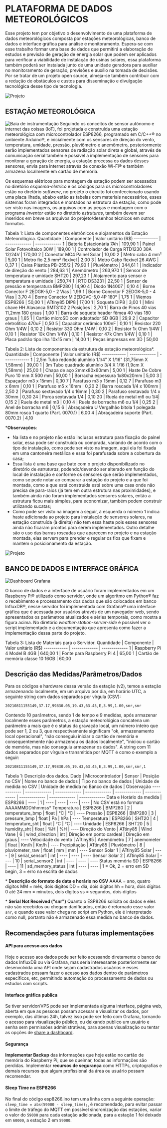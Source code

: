 # PLATAFORMA DE DADOS METEOROLÓGICOS
Esse projeto tem por objetivo o desenvolvimento de uma plataforma de dados meteorológicos composta por estações meteorológicas, banco de dados e interface gráfica para análise e monitoramento. Espera-se com esse trabalho formar uma base de dados que permitirá a elaboração de estudos e previsão de geração de energia solar que podem ser aplicados para verificar a viabilidade de instalação de usinas solares, essa plataforma também poderá ser instalada junto de uma unidade geradora para auxiliar no monitoramento de geração, previsões e auxílio na tomada de decisões. Por se tratar de um projeto open source, almeja-se também contribuir com a redução de obstáculos e custos para disseminação e divulgação tecnológica desse tipo de tecnologia.

![Projeto](./img/projeto.jpg)

## ESTAÇÃO METEOROLÓGICA
![Baia de instrumentação](./img/baia-de-instrumentos-v2.jpg)
Seguindo os conceitos de sensor autônomo e internet das coisas (IoT), foi projetada e construída uma estação meteorológica com microcontrolador ESP8266, programado em C/C++® no ambiente Arduino®, e inicialmente com os sensores de direção do vento, temperatura, umidade, pressão, pluviômetro e anemômetro, posteriormente serão implementados sensores de radiação solar direta e global, através de comunicação serial também é possível a implementação de sensores para monitorar a geração de energia, a estação processa os dados desses sensores, envia para internet através de conexão Wi-Fi® e também armazena localmente em cartão de memória.

Os esquemas elétricos para montagem da estação podem ser acessados no diretório *esquema-eletrico* e os códigos para os microcontroladores estão no diretório *software*, no projeto o circuito foi confeccionado usando uma placa ilhada, abaixo estão as tabelas com materiais necessários, esses sistemas foram integrados e montados na estrutura da estação, como pode ser visto nas imagens, os arquivos com as peças e montagem com o programa *Inventor* estão no diretório *estruturas*, também devem ser inseridos em breve os arquivos do projeto/desenhos técnicos em outros formatos.

Tabela 1: Lista de componentes eletrônicos e alojamentos da Estação Meteorológica.
Quantidade | Componente | Valor unitário (R$)
------------ | ------------- | -------------
1 | Bateria Estacionária 7Ah | 109,90
1 | Painel Solar Fotovoltaico 30W | 189,00
1 | Controlador de Carga RTD1230 30A 12/24V | 170,00
2 | Conector MC4 Painel Solar | 10,00
2 | Metro cabo 4 mm² | 5,00
1 | Metro fio 2,5 mm² flexível | 2,00
3 | Metro Cabo flexível 26 AWG | 0,37
1 | Caixa Plástica PB-255/2 | 79,90
1 | Pluviômetro | 344,61
1 | Indicador de direção do vento | 284,63
1 | Anemômetro | 263,970
1 | Sensor de temperatura e umidade SHT20 | 297,23
1 | Alojamento para sensor e temperatura e umidade | 250,74
1 | RTC DS3231 | 22,50
1 | Sensor de pressão e temperatura BMP280 | 14,90
4 | Diodo 1N4007 | 0,10
4 | Borne Conector F 2EDGK-5,0 - 2 Vias | 1,99
1 | Borne Conector F 2EDGK-5,0 - 4 Vias | 3,70
4 | Borne Conector M 2EDGVC-5,0 4P 180º | 1,75
1 | Wemos ESP8266 | 50,00
1 | ATtiny85 DIP8 | 17,00
1 | Soquete DIP8 | 3,00
1 | Mini chave HH Alavanca SMTS102 2 Posições | 2,70
1 | Barra de Pinos 40 vias 11,2mm 180 graus | 1,00
1 | Barra de soquete header fêmea 40 vias 180 graus | 1,65
1 | Cartão microSD com adaptador SD 8GB | 29,9
2 | Capacitor eletrolítico 470uF | 0,50
5 | Capacitor cerâmico 100nF | 0,10
1 | Resistor 220 Ohm 1/4W | 0,10
2 | Resistor 330 Ohm 1/4W | 0,10
2 | Resistor 1k Ohm 1/4W | 0,10
1 | Resistor 10k Ohm 1/4W | 0,10
1 | Resistor 47k Ohm 1/4W | 0,10
1 | Placa padrão tipo ilha 10x15 mm | 14,00
1 | Peças impressas em 3D | 50,00


Tabela 2: Lista de componentes da estrutura da estação meteorológica*.
Quantidade | Componente | Valor unitário (R$)
------------ | ------------- | -------------
1 | 2,5m Tubo redondo alumínio 1.1/4" X 1/16" (31,75mm X 1,58mm) | 39,00
1 | 3m Tubo quadrado alumínio 3/4 X 1/16 (1,9cm X 1,58mm) | 25,00
1 | Chapa de aço 2mmx80x60mm | 5,00
1 | Haste De Cobre Puro 10 mm X 500 mm | 50,00
1 | Borracha espessura 1x80x20mm | 5,00
3 | Espaçador m3 x 15mm | 0,30
7 | Parafuso m3 x 15mm | 0,12
7 | Parafuso m3 x 6mm | 0,10
1 | Parafuso m5 x 16mm | 0,20
2 | Barra roscada 1/4 x 100mm | 2,50
2 | Parafuso sextavado 1/4 x 16mm | 0,30
2 | Parafuso sextavado 1/4 x 30mm | 0,30
24 | Porca sextavada 1/4 | 0,10
20 | Ruela de metal m6 ou 1/4| 0,15
2 | Ruela de metal m3 | 0,10
4 | Ruela de borracha m6 ou 1/4 | 0,25
2 | Anel de borracha m6 | 0,15
6 | Abraçadeira U Vergalhão bitola 1 polegada 80mm rosca 1 quarto (Part. 0070.1) | 6,00
4 | Abraçadeira suporte (Part. 0070.2) | 4,10

***Observações**:
* Na lista e no projeto não estão inclusos estrutura para fixação do painel solar, essa pode ser construída ou comprada, variando de acordo com o tipo de instalação, como pode ser visto na imagem, aqui ela foi fixada em uma cantoneira metálica e essa foi parafusada sobre a cobertura da casa;
* Essa lista é uma base que bate com o projeto disponibilizado no diretório de *estruturas*, podendo/devendo ser alterado em função do local de instalação e conforme os sensores que serão implementados, como se pode notar ao comparar a estação do projeto e a que foi montada, como a que está construída está sobre uma casa onde não precisa de para-raios (já tem em outra estrutura nas proximidades), e também ainda não foram implementados sensores solares, então a estrutura ficou mais simples, para economizar, também podem construir utilizando sucatas;
* Como pode ser visto na imagem a seguir, à esquerda o número 1 indica haste adicionada ao projeto para instalação de sensores solares, na estação construída (à direita) não tem essa haste pois esses sensores ainda não ficaram prontos para serem implementados. Outro detalhe são o uso das barras roscadas que aparecem no projeto e na estação montada, elas servem para prender e regular os fios que fixam e mantem o posicionamento da estação.

![Projeto](./img/projeto-2.png)

## BANCO DE DADOS E INTERFACE GRÁFICA

![Dashboard Grafana](./img/grafana.png)

O banco de dados e a interface de usuário foram implementados em um Raspberry Pi® utilizado como servidor, onde um algoritmo em Python® faz o recebimento e processamento dos dados que são colocados em banco InfluxDB®, nesse servidor foi implementada com Grafana® uma interface gráfica que é acessada por usuários através de um navegador web, sendo apresentados os parâmetros atualizados e séries temporais, como mostra a figura acima. No diretório *weather-station-server-side* é possível ver o script implementado e a documentação que apresenta como fazer a implementação dessa parte do projeto.

Tabela 3: Lista de Materiais para o Servidor.
Quantidade | Componente | Valor unitário (R$)
------------ | ------------- | -------------
1 | Raspberry Pi 4 Model B 4GB | 640,00
1 | Fonte para Raspberry Pi 4 | 65,00
1 | Cartão de memória classe 10 16GB | 60,00

## Descrição das Medidas/Parâmetros/Dados
Para os códigos e hardware dessa versão da estação (v2), temos a estação armazenando localmente, em um arquivo por dia, em horário UTC, a seguinte string com dados separados por vírgula (CSV):

    20210811155149,37.17,99830.05,19.43,63.45,E,3.99,1.00,snr,snr

Contendo 10 parâmetros, sendo 1 de tempo e 9 medidas, após armazenar localmente esses parâmetros, a estação meteorológica concatena um parâmetro a mais que é o status da gravação local, um número inteiro que pode ser 1, 2 ou 3, que respectivamente significam "ok, armazenamento local operacional", "não conseguiu iniciar o cartão de memória e consequentemente não armazenou os dados localmente", "iniciou o cartão de memória, mas não conseguiu armazenar os dados". A string com 11 dados separados por vírgula e transmitida por MQTT é como o exemplo a seguir:

    20210811155149,37.17,99830.05,19.43,63.45,E,3.99,1.00,snr,snr,1

Tabela 1: Descrição dos dados.
Dado | Microcontrolador | Sensor | Posição no CSV | Nome no banco de dados | Tipo no banco de dados | Unidade de medida no CSV | Unidade de medida no Banco de dados | Observação
------------ | ------------- | ------------- | ------------- | ------------- | ------------- | ------------- | ------------- | -------------
Data e Horário da medida | ESP8266 | ---- | 1 | ---- | ---- | ---- | ---- | No CSV está no formato AAAAMMDDhhmmss*
Temperatura | ESP8266 | BMP280 | 2 | temperature_bmp | float | °C | °C | ----
Pressão | ESP8266 | BMP280 | 3 | pressure_bmp | float | Pa | hPa | ----
Temperatura | ESP8266 | SHT20 | 4 | temperature_sht | float | °C | °C | ----
Umidade | ESP8266 | SHT20 | 5 | humidity_sht | float | %H | %H | ----
Direção do Vento | ATtiny85 | Wind Vane | 6 | wind_direction | int | Direção em ponto cardeal | Direção em graus | ----
Velocidade do vento | ATtiny85 | Anemômetro | 7 | anemometer | float | Km/h | Km/h | ----
Precipitação | ATtiny85 | Pluviômetro | 8 | pluviometer_raw | float | mm | mm | ----
Sensor Solar 1 | ATtiny85 Solar | ---- | 9 | serial_sensor1 | int | ---- | ---- | ----
Sensor Solar 2 | ATtiny85 Solar | ---- | 10 | serial_sensor2 | int | ---- | ---- | ----
Status memória SD | ESP8266 | ---- | 11 | sd_memory_status | int | ---- | ---- | 1 = Ok, 2 = erro em SD begin, 3 = erro na escrita de dados

\* **Descrição do formato de data e horário no CSV**
AAAA = ano, quatro dígitos
MM = mês, dois dígitos
DD = dia, dois dígitos
hh = hora, dois dígitos 0 até 24
mm = minutos, dois dígitos
ss = segundos, dois dígitos

\* **Serial Not Received ("snr")**
Quanto o ESP8266 solicita os dados e eles não são recebidos ou chegam danificados, então é retornado esse valor ```snr```, e quando esse valor chega no script em Python, ele é interpretado como null, portanto não é armazenado essa medida no banco de dados.


## Recomendações para futuras implementações
#### API para acesso aos dados
Hoje o acesso aos dados pode ser feito acessando diretamente o banco de dados InfluxDB ou via Grafana, mas seria interessante posteriormente ser desenvolvida uma API onde sejam cadastrados usuários e esses cadastrados possam fazer o acesso aos dados dentro de parâmetros específicos, etc, permitindo automação do processamento de dados ou estudos com scripts.

#### Interface gráfica publica
Se tiver servidor/VPS pode ser implementada alguma interface, página web, aberta em que as pessoas possam acessar e visualizar os dados, por exemplo, das últimas 24h, talvez isso pode ser feito com Grafana, tornando o acesso para visualização público, ou deixando publico um usuário e senha sem permissões administrativas, para apenas visualização ou tentar as opções de [share a dashboard](https://grafana.com/docs/grafana/latest/sharing/share-dashboard/).

#### Segurança
**Implementar Backup** das informações que hoje estão no cartão de memória do Raspberry Pi, que se queimar, todas as informações são perdidas.
Implementar **recursos de segurança** como HTTPs, criptografias e demais recursos que algum profissional da área ou usuário possam recomendar.

#### Sleep Time no ESP8266

No final do código esp8266.ino tem uma linha com a seguinte operação: ```sleep_time = abs(59000 - sleep_time);```, é recomendado, para evitar passar o limite de tráfego do MQTT em possível sincronização das estações,  variar o valor do ```59000``` para cada estação adicionada, para a estação 1 foi deixado em ```60000```, a estação 2 em ```59000```.
